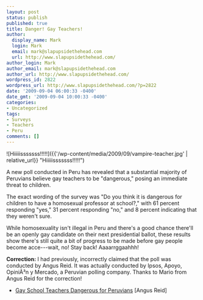 ```yaml
---
layout: post
status: publish
published: true
title: Danger! Gay Teachers!
author:
  display_name: Mark
  login: Mark
  email: mark@slapupsidethehead.com
  url: http://www.slapupsidethehead.com/
author_login: Mark
author_email: mark@slapupsidethehead.com
author_url: http://www.slapupsidethehead.com/
wordpress_id: 2822
wordpress_url: http://www.slapupsidethehead.com/?p=2822
date: '2009-09-04 06:00:33 -0400'
date_gmt: '2009-09-04 10:00:33 -0400'
categories:
- Uncategorized
tags:
- Surveys
- Teachers
- Peru
comments: []
---
```

![Hiiiiisssssss!!!!!]({{'/wp-content/media/2009/09/vampire-teacher.jpg' | relative_url}} "Hiiiiisssssss!!!!!")

A new poll conducted in Peru has revealed that a substantial majority of Peruvians believe gay teachers to be "dangerous," posing an immediate threat to children.

The exact wording of the survey was "Do you think it is dangerous for children to have a homosexual professor at school?," with 61 percent responding "yes," 31 percent responding "no," and 8 percent indicating that they weren't sure.

While homosexuality isn't illegal in Peru and there's a good chance there'll be an openly gay candidate on their next presidential ballot, these results show there's still quite a bit of progress to be made before gay people become acce---wait, no! Stay back! Aaaarrggaahhh!

**Correction:** I had previously, incorrectly claimed that the poll was conducted by Angus Reid. It was actually conducted by Ipsos, Apoyo, OpiniÃ³n y Mercado, a Peruvian polling company. Thanks to Mario from Angus Reid for the correction!

- [Gay School Teachers Dangerous for Peruvians](http://www.angus-reid.com/polls/view/34122/gay_school_teachers_dangerous_for_peruvians/) [Angus Reid]
